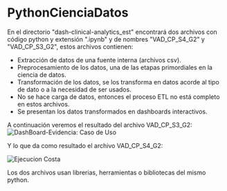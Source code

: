 # PythonCienciaDatos
En el directorio "dash-clinical-analytics_est" encontrará dos archivos con código python y extensión ".ipynb" y de nombres "VAD_CP_S4_G2" y "VAD_CP_S3_G2", 
estos archivos contienen:

- Extracción de datos de una fuente interna (archivos csv).
- Preprocesamiento de los datos, una de las etapas primordiales en la ciencia de datos.
- Transformación de los datos, se los transforma en datos acorde al tipo de dato o a la necesidad de ser usados.
- No se hace carga de datos, entonces el proceso ETL no está completo en estos archivos.
- Se presentan los datos transformados en dashboards interactivos.

A continuación veremos el resultado del archivo VAD_CP_S3_G2: 
  ![DashBoard-Evidencia: Caso de Uso](https://github.com/user-attachments/assets/a055d2cd-11dc-4f73-82f2-f6e49f51c5bd)

Y lo que da como resultado el archivo VAD_CP_S4_G2:

![Ejecucion Costa](https://github.com/user-attachments/assets/15e07e75-081d-4a43-9cea-0b196656fc7e)

Los dos archivos usan librerias, herramientas o bibliotecas del mismo python. 
